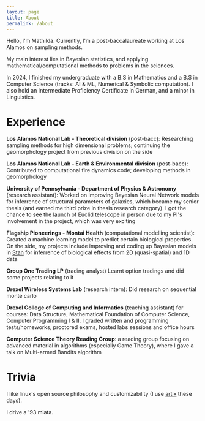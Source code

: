 ```yaml
---
layout: page
title: About
permalink: /about
---
```

Hello, I'm Mathilda. Currently, I'm a post-baccalaureate working at Los Alamos on sampling methods. 

My main interest lies in Bayesian statistics, and applying mathematical/computational methods to problems in the sciences.

In 2024, I finished my undergraduate with a B.S in Mathematics and a B.S in Computer Science (tracks: AI & ML, Numerical & Symbolic computation). I also hold an Intermediate Proficiency Certificate in German, and a minor in Linguistics.

# Experience
**Los Alamos National Lab - Theoretical division** (post-bacc): Researching sampling methods for high dimensional problems; continuing the geomorphology project from previous division on the side

**Los Alamos National Lab - Earth & Environmental division** (post-bacc): Contributed to computational fire dynamics code; developing methods in geomorphology

**University of Pennsylvania - Department of Physics & Astronomy** (research assistant): Worked on improving Bayesian Neural Network models for inferrence of structural parameters of galaxies, which became my senior thesis (and earned me third prize in thesis research category). I got the chance to see the launch of Euclid telescope in person due to my PI's involvement in the project, which was very exciting

**Flagship Pioneerings - Montai Health** (computational modelling scientist): Created a machine learning model to predict certain biological properties. On the side, my projects include improving and coding up Bayesian models in [Stan](https://mc-stan.org/) for inferrence of biological effects from 2D (quasi-spatial) and 1D data

**Group One Trading LP** (trading analyst) Learnt option tradings and did some projects relating to it 

**Drexel Wireless Systems Lab** (research intern): Did research on sequential monte carlo

**Drexel College of Computing and Informatics** (teaching assistant) for courses: Data Structure, Mathematical Foundation of Computer Science, Computer Programming I & II. I graded written and programming tests/homeworks, proctored exams, hosted labs sessions and office hours

**Computer Science Theory Reading Group**: a reading group focusing on advanced material in algorithms (especially Game Theory), where I gave a talk on Multi-armed Bandits algorithm

# Trivia

I like linux's open source philosophy and customizability (I use [artix](https://artixlinux.org/) these days). 

I drive a '93 miata.
